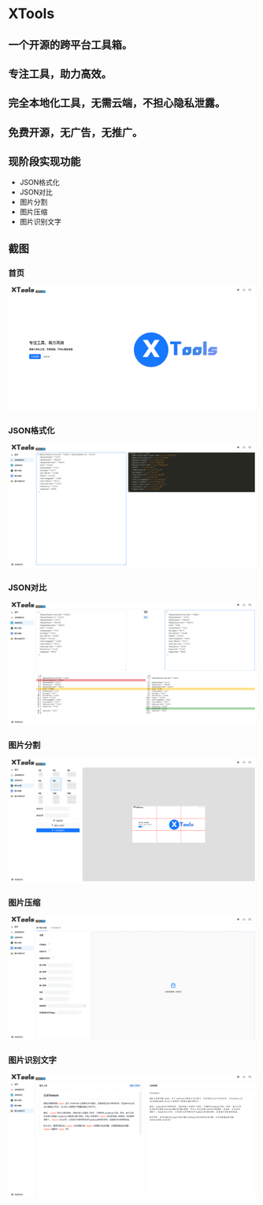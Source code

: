 # XTools

## 一个开源的跨平台工具箱。

## 专注工具，助力高效。

## 完全本地化工具，无需云端，不担心隐私泄露。

## 免费开源，无广告，无推广。

## 现阶段实现功能

- JSON格式化
- JSON对比
- 图片分割
- 图片压缩
- 图片识别文字

## 截图

### 首页

![XTools截图](https://github.com/Xutaotaotao/XTools/blob/master/src/assets/img/FireShot%20Capture%20055%20-%20XTools%20-%20taotaoxu.com.png?raw=true)

### JSON格式化

![JSON格式化](https://github.com/Xutaotaotao/XTools/blob/master/src/assets/img/FireShot%20Capture%20057%20-%20XTools%20-%20taotaoxu.com.png?raw=true)

### JSON对比
![JSON对比](https://github.com/Xutaotaotao/XTools/blob/master/src/assets/img/FireShot%20Capture%20058%20-%20XTools%20-%20taotaoxu.com.png?raw=true)

### 图片分割
![图片分割](https://github.com/Xutaotaotao/XTools/blob/master/src/assets/img/FireShot%20Capture%20059%20-%20XTools%20-%20taotaoxu.com.png?raw=true)

### 图片压缩
![图片压缩](https://github.com/Xutaotaotao/XTools/blob/master/src/assets/img/FireShot%20Capture%20056%20-%20XTools%20-%20taotaoxu.com.png?raw=true)

### 图片识别文字
![图片识别文字](https://github.com/Xutaotaotao/XTools/blob/master/src/assets/img/FireShot%20Capture%20060%20-%20XTools%20-%20taotaoxu.com.png?raw=true)
